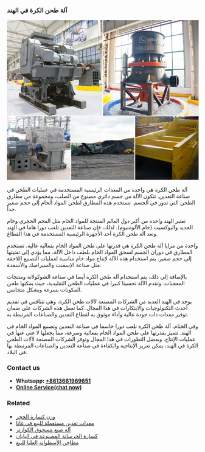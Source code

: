 <h3>آلة طحن الكرة في الهند</h3><img src='1701746330.jpg' alt=''><p>آلة طحن الكرة هي واحدة من المعدات الرئيسية المستخدمة في عمليات الطحن في صناعة التعدين. تتكون الآلة من جسم دائري مصنوع من الصلب، ومجموعة من مطارق الطحن التي تدور في الجسم. تستخدم هذه المطارق لطحن المواد الخام إلى حجم صغير جداً.</p><p>تعتبر الهند واحدة من أكبر دول العالم المنتجة للمواد الخام مثل الفحم الحجري وخام الحديد والبوكسيت (خام الألومنيوم). لذلك، فإن صناعة التعدين تلعب دورا هاما في الهند وتعد آلة طحن الكرة أحد الأجهزة الرئيسية المستخدمة في هذا القطاع.</p><p>واحدة من مزايا آلة طحن الكرة هي قدرتها على طحن المواد الخام بفعالية عالية. تستخدم المطارق في دوران الجسم لسحق المواد الخام بلطف داخل الآلة، مما يؤدي إلى تفتيتها إلى حجم صغير. يتم استخدام هذه الآلة لإنتاج مواد خام مناسبة لعمليات التصنيع اللاحقة مثل صناعة الإسمنت والسيراميك والأسمدة.</p><p>بالإضافة إلى ذلك، يتم استخدام آلة طحن الكرة أيضا في صناعة الشوكولاتة ومنتجات المعجنات. وتقدم الآلة تحسينا كبيرا في عمليات الطحن التقليدية، حيث يمكنها طحن المكونات بسرعة وبشكل متجانس.</p><p>يوجد في الهند العديد من الشركات المصنعة لآلات طحن الكرة، وهي تتنافس في تقديم أحدث التكنولوجيات والابتكارات في هذا المجال. كما تعمل هذه الشركات على ضمان توفير معدات ذات جودة عالية وأداء موثوق به لقطاع التعدين والصناعات المرتبطة به.</p><p>وفي الختام، آلة طحن الكرة تلعب دورا حاسما في صناعة التعدين وتصنيع المواد الخام في الهند. تتميز بقدرتها على طحن المواد الخام بفعالية وسرعة، مما يجعلها لا غنى عنها في عمليات الإنتاج. وبفضل التطورات في هذا المجال وتوفر الشركات المصنعة لآلات الطحن الكرة في الهند، يمكن تعزيز الإنتاجية والكفاءة في صناعة التعدين والصناعات المرتبطة بها في البلاد.</p><h3>Contact us</h3><ul><li><strong>Whatsapp:&nbsp;<a href="https://wa.me/8613661969651">+8613661969651</a></strong></li><li><a href="https://swt.shibang-china.com/?git&amp;zhl&amp;آلة طحن الكرة في الهند"><strong>Online Service(chat now)</strong></a></li></ul><h3>Related</h3><ul><li><a href='وزن كسارة الحجر.md'>وزن كسارة الحجر</a></li><li><a href='معدات تعدين مستعملة للبيع في غانا.md'>معدات تعدين مستعملة للبيع في غانا</a></li><li><a href='آلة صنع مسحوق الكوارتز.md'>آلة صنع مسحوق الكوارتز</a></li><li><a href='كسارة الخرسانة المصنوعة في اليابان.md'>كسارة الخرسانة المصنوعة في اليابان</a></li><li><a href='مطاحن الأسطوانة العليا للبيع.md'>مطاحن الأسطوانة العليا للبيع</a></li></ul>
